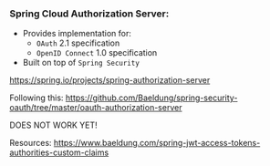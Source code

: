
### Spring Cloud Authorization Server:

- Provides implementation for:
  - `OAuth` 2.1 specification
  - `OpenID Connect` 1.0 specification
- Built on top of `Spring Security`

https://spring.io/projects/spring-authorization-server


Following this: https://github.com/Baeldung/spring-security-oauth/tree/master/oauth-authorization-server

DOES NOT WORK YET!


Resources:
https://www.baeldung.com/spring-jwt-access-tokens-authorities-custom-claims
